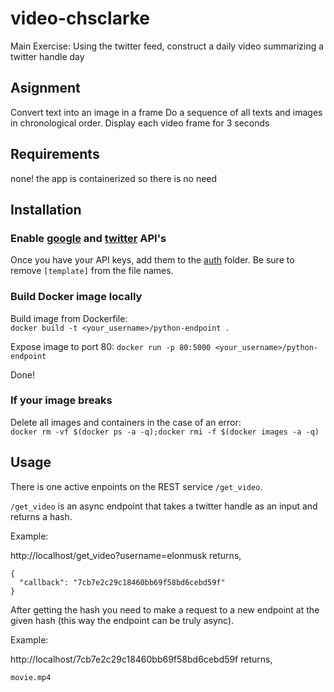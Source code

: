 # video-chsclarke 

Main Exercise:  Using the twitter feed, construct a daily video summarizing a twitter handle day

## Asignment
Convert text into an image in a frame
Do a sequence of all texts and images in chronological order.
Display each video frame for 3 seconds

## Requirements 
none! the app is containerized so there is no need

## Installation

### Enable [google](https://cloud.google.com/vision/docs/before-you-begin) and [twitter](https://developer.twitter.com/en/docs/basics/getting-started) API's

Once you have your API keys, add them to the [auth](https://github.com/BUEC500C1/twitter-summarizer-chsclarke/tree/master/auth) folder. Be sure to remove `[template]` from the file names.

### Build Docker image locally

Build image from Dockerfile:  
`docker build -t <your_username>/python-endpoint .`

Expose image to port 80:
`docker run -p 80:5000 <your_username>/python-endpoint`

Done!

### If your image breaks
Delete all images and containers in the case of an error:  
`docker rm -vf $(docker ps -a -q);docker rmi -f $(docker images -a -q)`

## Usage

There is one active enpoints on the REST service `/get_video`.

`/get_video` is an async endpoint that takes a twitter handle as an input and returns a hash.

Example: 

http://localhost/get_video?username=elonmusk returns, 

```
{
  "callback": "7cb7e2c29c18460bb69f58bd6cebd59f"
}
```

After getting the hash you need to make a request to a new endpoint at the given hash (this way the endpoint can be truly async).

Example:

http://localhost/7cb7e2c29c18460bb69f58bd6cebd59f returns,

```
movie.mp4
```


